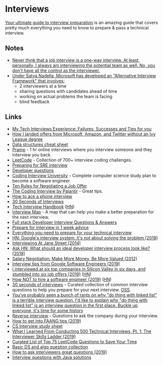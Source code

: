 # Interviews

[Your ultimate guide to interview preparation](http://adilet.org/blog/your-ultimate-guide-to-interview-preparation/) is an amazing guide that covers pretty much everything you need to know to prepare & pass a technical interview.

## Notes

- [Never think that a job interview is a one-way interview. At least, personally, I always am interviewing the potential team as well. No, you don't have all the control as the interviewer.](https://twitter.com/jessfraz/status/989878115710263297)
- [Under Satya Nadella, Microsoft has developed an "Alternative Interview Framework" that involves:](https://twitter.com/mjackson/status/1079502682807664640)
  - 2 interviewers at a time
  - sharing questions with candidates ahead of time
  - working on actual problems the team is facing
  - blind feedback

## Links

- [My Tech Interviews Experience: Failures, Successes and Tips for you](https://patrickbalestra.com/blog/2018/08/06/my-tech-interviews-experience.html)
- [How I landed offers from Microsoft, Amazon, and Twitter without an Ivy League degree](https://medium.freecodecamp.org/how-i-landed-offers-from-microsoft-amazon-and-twitter-without-an-ivy-league-degree-d62cfe286eb8)
- [Data structures cheat sheet](https://gist.github.com/TSiege/cbb0507082bb18ff7e4b#file-the-technical-interview-cheat-sheet-md)
- [Pramp](https://www.pramp.com/ "https://www.pramp.com") - 1 hr online interviews where you interview someone and they interview you back.
- [LeetCode](https://leetcode.com/) - Collection of 700+ interview coding challenges.
- [Preparing for SRE interview](https://blog.balthazar-rouberol.com/preparing-the-sre-interview.html)
- [Developer questions](https://github.com/ggomaeng/better-developer-quotes#readme)
- [Coding Interview University](https://github.com/jwasham/coding-interview-university#readme) - Complete computer science study plan to become a software engineer.
- [Ten Rules for Negotiating a Job Offer](https://medium.freecodecamp.org/ten-rules-for-negotiating-a-job-offer-ee17cccbdab6)
- [The Coding Interview by Palantir](https://www.palantir.com/the-coding-interview/) - Great tips.
- [How to ace a phone interview](https://www.palantir.com/2012/09/how-to-ace-a-phone-interview/)
- [30 Seconds of Interviews](https://github.com/fejes713/30-seconds-of-interviews#readme)
- [Tech Interview Handbook](https://yangshun.github.io/tech-interview-handbook/introduction) ([HN](https://news.ycombinator.com/item?id=20727126))
- [Interview Map](https://github.com/KieSun/InterviewMap#readme) - A map that can help you make a better preparation for the next interview.
- [Full stack Developer Interview Questions & Answers](https://github.com/indy256/Full-stack-Developer-Interview-Questions-and-Answers#readme)
- [Prepare for interview in 1 week advice](https://news.ycombinator.com/item?id=17755688)
- [Everything you need to prepare for your technical interview](https://github.com/andreis/interview#readme)
- [HN: Google's interview system: it's not about solving the problem (2018)](https://news.ycombinator.com/item?id=18374938)
- [Interviewing At Jane Street (2014)](https://blog.janestreet.com/interviewing-at-jane-street/)
- [Ask HN: What should an ideal developer interview process look like? (2018)](https://news.ycombinator.com/item?id=18585677)
- [Salary Negotiation: Make More Money, Be More Valued (2012)](https://www.kalzumeus.com/2012/01/23/salary-negotiation/)
- [Interview tips from Google Software Engineers (2019)](https://www.youtube.com/watch?v=XOtrOSatBoY)
- [I interviewed at six top companies in Silicon Valley in six days, and stumbled into six job offers (2019)](https://blog.usejournal.com/i-interviewed-at-six-top-companies-in-silicon-valley-in-six-days-and-stumbled-into-six-job-offers-fe9cc7bbc996) ([HN](https://news.ycombinator.com/item?id=18942572))
- [How NOT to hire a software engineer (2019)](http://tonsky.me/blog/hiring/) ([HN](https://news.ycombinator.com/item?id=19541617))
- [30 seconds of interviews](https://30secondsofinterviews.org/) - Curated collection of common interview questions to help you prepare for your next interview. [OSS](https://github.com/30-seconds/30-seconds-of-interviews).
- [You've probably seen a bunch of rants on why "do thing with linked list" is a terrible interview question. I'd like to explain why "do thing with linked list" is an interview question in the first place. Buckle up everyone, it's time for some history](https://mobile.twitter.com/hillelogram/status/962424365819277312)
- [Reverse interview](https://github.com/viraptor/reverse-interview) - Questions to ask the company during your interview.
- [How to get into FAANG tips (2019)](https://drive.google.com/file/d/1tbQ74E5noNGS3ZarqAUMoErPasosilj7/view)
- [CS Interview study sheet](https://github.com/kimberli/interviews#readme)
- [What I Learned From Conducting 500 Technical Interviews, Pt. 1: The Interviewer Skills Ladder (2019)](https://www.holloway.com/s/trh-what-i-learned-from-conducting-500-technical-interviews-part-1)
- [Curated List of Top 75 LeetCode Questions to Save Your Time](https://www.teamblind.com/article/New-Year-Gift---Curated-List-of-Top-75-LeetCode-Questions-to-Save-Your-Time-OaM1orEU)
- [Basic DS and algo question collection](https://www.reddit.com/r/cscareerquestions/comments/dqkr7o/basic_ds_and_algo_question_collection/)
- [How to ask interviewers great questions (2019)](https://medium.com/otta-blog/how-to-ask-interviewers-great-questions-3a0add17ba42)
- [Interview questions with Java solutions](https://github.com/mission-peace/interview/wiki)
